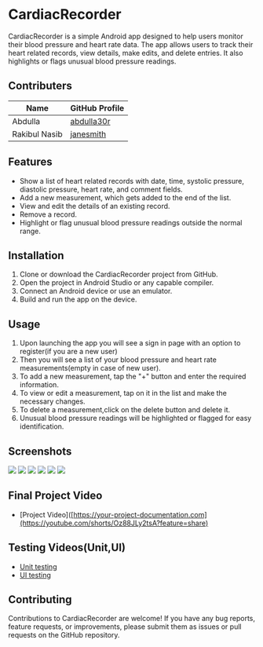 # CardiacRecorder

CardiacRecorder is a simple Android app designed to help users monitor their blood pressure and heart rate data. The app allows users to track their heart related records, view details, make edits, and delete entries. It also highlights or flags unusual blood pressure readings.

## Contributers
| Name          | GitHub Profile                  |
| ------------- | ------------------------------- |
| Abdulla      | [abdulla30r](https://github.com/abdulla30r)     |
| Rakibul Nasib   | [janesmith](https://github.com/nasib1026) |

## Features

- Show a list of heart related records with date, time, systolic pressure, diastolic pressure, heart rate, and comment fields.
- Add a new measurement, which gets added to the end of the list.
- View and edit the details of an existing record.
- Remove a record.
- Highlight or flag unusual blood pressure readings outside the normal range.

## Installation

1. Clone or download the CardiacRecorder project from GitHub.
2. Open the project in Android Studio or any capable compiler.
3. Connect an Android device or use an emulator.
4. Build and run the app on the device.

## Usage

1. Upon launching the app you will see a sign in page with an option to register(if you are a new user)
1. Then you will see a list of your blood pressure and heart rate measurements(empty in case of new user).
2. To add a new measurement, tap the "+" button and enter the required information.
3. To view or edit a measurement, tap on it in the list and make the necessary changes.
4. To delete a measurement,click on the delete button and delete it.
5. Unusual blood pressure readings will be highlighted or flagged for easy identification.

## Screenshots

<img src="https://github.com/abdulla30r/CardiacRecorder/blob/master/Splash.jpeg">
<img src="https://github.com/abdulla30r/CardiacRecorder/blob/master/Splash.jpeg">
<img src="https://github.com/abdulla30r/CardiacRecorder/blob/master/Splash.jpeg">
<img src="https://github.com/abdulla30r/CardiacRecorder/blob/master/Splash.jpeg">
<img src="https://github.com/abdulla30r/CardiacRecorder/blob/master/Splash.jpeg">
<img src="https://github.com/abdulla30r/CardiacRecorder/blob/master/Splash.jpeg">

## Final Project Video
- [Project Video]([https://your-project-documentation.com](https://youtube.com/shorts/Oz88JLy2tsA?feature=share)

## Testing Videos(Unit,UI)
- [Unit testing](https://youtu.be/xSAlqjntpGI)
- [UI testing](https://youtu.be/wIJIvs94n2E)
## Contributing

Contributions to CardiacRecorder are welcome! If you have any bug reports, feature requests, or improvements, please submit them as issues or pull requests on the GitHub repository.

